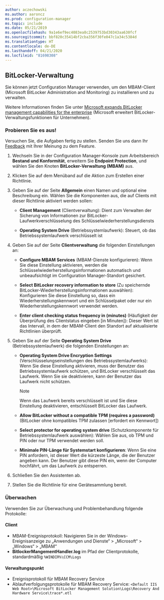 ```yaml
---
author: aczechowski
ms.author: aaroncz
ms.prod: configuration-manager
ms.topic: include
ms.date: 05/21/2019
ms.openlocfilehash: 9a1e6ef9ec4083ea8c2539753bd30343aa630fcf
ms.sourcegitcommit: bbf820c35414bf2cba356f30fe047c1a34c5384d
ms.translationtype: HT
ms.contentlocale: de-DE
ms.lasthandoff: 04/21/2020
ms.locfileid: "81698308"
---
```

## <a name="bitlocker-management"></a><a name="bkmk_bitlocker"></a> BitLocker-Verwaltung

<!--3601034-->

Sie können jetzt Configuration Manager verwenden, um den MBAM-Client (Microsoft BitLocker Administration and Monitoring) zu installieren und zu verwalten.

Weitere Informationen finden Sie unter [Microsoft expands BitLocker management capabilities for the enterprise](https://techcommunity.microsoft.com/t5/Enterprise-Mobility-Security/Microsoft-expands-BitLocker-management-capabilities-for-the/ba-p/544329) (Microsoft erweitert BitLocker-Verwaltungsfunktionen für Unternehmen).

### <a name="try-it-out"></a>Probieren Sie es aus!

Versuchen Sie, die Aufgaben fertig zu stellen. Senden Sie uns dann Ihr [Feedback](../../../../understand/find-help.md#product-feedback) mit Ihrer Meinung zu dem Feature.

1. Wechseln Sie in der Configuration Manager-Konsole zum Arbeitsbereich **Bestand und Konformität**, erweitern Sie **Endpoint Protection**, und wählen Sie den Knoten **BitLocker-Verwaltung (MBAM)** aus.

1. Klicken Sie auf dem Menüband auf die Aktion zum Erstellen einer Richtlinie.  

1. Geben Sie auf der Seite **Allgemein** einen Namen und optional eine Beschreibung ein. Wählen Sie die Komponenten aus, die auf Clients mit dieser Richtlinie aktiviert werden sollen:  

    - **Client Management** (Clientverwaltung): Dient zum Verwalten der Sicherung von Informationen zur BitLocker-Laufwerkverschlüsselung des Schlüsselwiederherstellungsdiensts  

    - **Operating System Drive** (Betriebssystemlaufwerk): Steuert, ob das Betriebssystemlaufwerk verschlüsselt ist

1. Geben Sie auf der Seite **Clientverwaltung** die folgenden Einstellungen an:

    - **Configure MBAM Services** (MBAM-Dienste konfigurieren): Wenn Sie diese Einstellung aktivieren, werden die Schlüsselwiederherstellungsinformationen automatisch und unbeaufsichtigt im Configuration Manager-Standort gesichert.  

    - **Select BitLocker recovery information to store** (Zu speichernde BitLocker-Wiederherstellungsinformationen auswählen): Konfigurieren Sie diese Einstellung so, dass ein Wiederherstellungskennwort und ein Schlüsselpaket oder nur ein Wiederherstellungskennwort verwendet werden.

    - **Enter client checking status frequency in (minutes)** (Häufigkeit der Überprüfung des Clientstatus eingeben [in Minuten]): Dieser Wert ist das Intervall, in dem der MBAM-Client den Standort auf aktualisierte Richtlinien überprüft.

1. Geben Sie auf der Seite **Operating System Drive** (Betriebssystemlaufwerk) die folgenden Einstellungen an:  

    - **Operating System Drive Encryption Settings** (Verschlüsselungseinstellungen des Betriebssystemlaufwerks): Wenn Sie diese Einstellung aktivieren, muss der Benutzer das Betriebssystemlaufwerk schützen, und BitLocker verschlüsselt das Laufwerk. Wenn Sie sie deaktivieren, kann der Benutzer das Laufwerk nicht schützen.  

        > [!Note]  
        > Wenn das Laufwerk bereits verschlüsselt ist und Sie diese Einstellung deaktivieren, entschlüsselt BitLocker das Laufwerk.  

    - **Allow BitLocker without a compatible TPM (requires a password)** (BitLocker ohne kompatibles TPM zulassen [erfordert ein Kennwort])

    - **Select protector for operating system drive** (Schutzkomponente für Betriebssystemlaufwerk auswählen): Wählen Sie aus, ob TPM und PIN oder nur TPM verwendet werden soll.

    - **Minimale PIN-Länge für Systemstart konfigurieren**: Wenn Sie eine PIN anfordern, ist dieser Wert die kürzeste Länge, die der Benutzer angeben kann. Der Benutzer gibt diese PIN ein, wenn der Computer hochfährt, um das Laufwerk zu entsperren.

1. Schließen Sie den Assistenten ab.

1. Stellen Sie die Richtlinie für eine Gerätesammlung bereit.

### <a name="monitor"></a>Überwachen

Verwenden Sie zur Überwachung und Problembehandlung folgende Protokolle:

#### <a name="client"></a>Client

- MBAM-Ereignisprotokoll: Navigieren Sie in der Windows-Ereignisanzeige zu „Anwendungen und Dienste“ > „Microsoft“ > „Windows“ > „MBAM“
- **BitlockerMangementHandler.log** im Pfad der Clientprotokolle, standardmäßig `%WINDIR%\CCM\Logs`

#### <a name="management-point"></a>Verwaltungspunkt

- Ereignisprotokoll für MBAM Recovery Service
- Ablaufverfolgungsprotokolle für MBAM Recovery Service: `<Default IIS Web Root>\Microsoft BitLocker Management Solution\Logs\Recovery And Hardware Service\trace*.etl`
